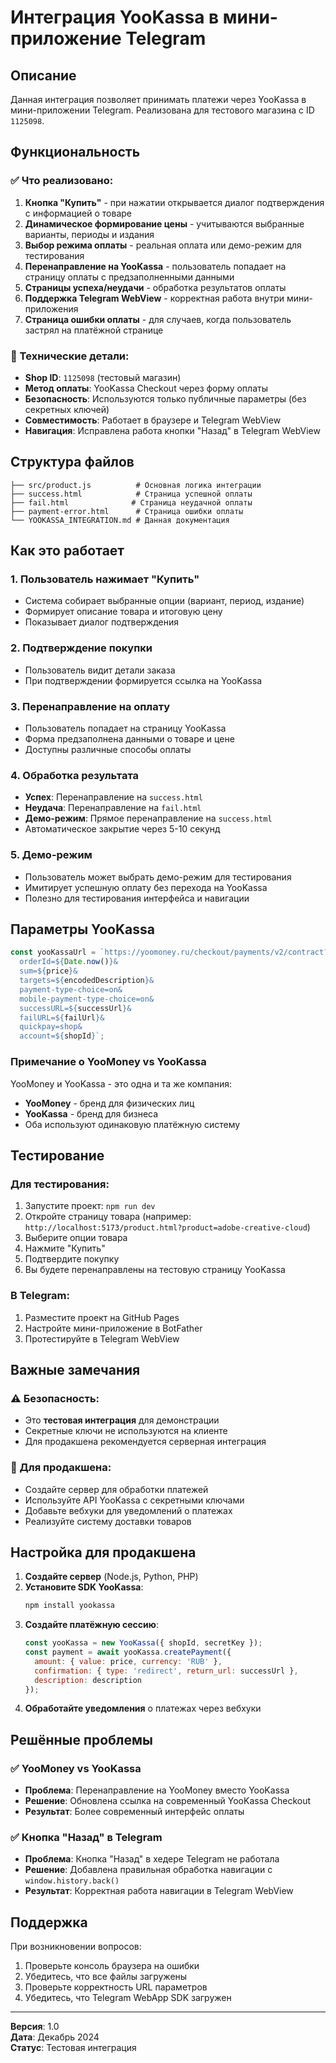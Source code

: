 # Интеграция YooKassa в мини-приложение Telegram

## Описание

Данная интеграция позволяет принимать платежи через YooKassa в мини-приложении Telegram. Реализована для тестового магазина с ID `1125098`.

## Функциональность

### ✅ Что реализовано:

1. **Кнопка "Купить"** - при нажатии открывается диалог подтверждения с информацией о товаре
2. **Динамическое формирование цены** - учитываются выбранные варианты, периоды и издания
3. **Выбор режима оплаты** - реальная оплата или демо-режим для тестирования
4. **Перенаправление на YooKassa** - пользователь попадает на страницу оплаты с предзаполненными данными
5. **Страницы успеха/неудачи** - обработка результатов оплаты
6. **Поддержка Telegram WebView** - корректная работа внутри мини-приложения
7. **Страница ошибки оплаты** - для случаев, когда пользователь застрял на платёжной странице

### 🔧 Технические детали:

- **Shop ID**: `1125098` (тестовый магазин)
- **Метод оплаты**: YooKassa Checkout через форму оплаты
- **Безопасность**: Используются только публичные параметры (без секретных ключей)
- **Совместимость**: Работает в браузере и Telegram WebView
- **Навигация**: Исправлена работа кнопки "Назад" в Telegram WebView

## Структура файлов

```
├── src/product.js          # Основная логика интеграции
├── success.html            # Страница успешной оплаты
├── fail.html              # Страница неудачной оплаты
├── payment-error.html      # Страница ошибки оплаты
└── YOOKASSA_INTEGRATION.md # Данная документация
```

## Как это работает

### 1. Пользователь нажимает "Купить"
- Система собирает выбранные опции (вариант, период, издание)
- Формирует описание товара и итоговую цену
- Показывает диалог подтверждения

### 2. Подтверждение покупки
- Пользователь видит детали заказа
- При подтверждении формируется ссылка на YooKassa

### 3. Перенаправление на оплату
- Пользователь попадает на страницу YooKassa
- Форма предзаполнена данными о товаре и цене
- Доступны различные способы оплаты

### 4. Обработка результата
- **Успех**: Перенаправление на `success.html`
- **Неудача**: Перенаправление на `fail.html`
- **Демо-режим**: Прямое перенаправление на `success.html`
- Автоматическое закрытие через 5-10 секунд

### 5. Демо-режим
- Пользователь может выбрать демо-режим для тестирования
- Имитирует успешную оплату без перехода на YooKassa
- Полезно для тестирования интерфейса и навигации

## Параметры YooKassa

```javascript
const yooKassaUrl = `https://yoomoney.ru/checkout/payments/v2/contract?
  orderId=${Date.now()}&
  sum=${price}&
  targets=${encodedDescription}&
  payment-type-choice=on&
  mobile-payment-type-choice=on&
  successURL=${successUrl}&
  failURL=${failUrl}&
  quickpay=shop&
  account=${shopId}`;
```

### Примечание о YooMoney vs YooKassa

YooMoney и YooKassa - это одна и та же компания:
- **YooMoney** - бренд для физических лиц
- **YooKassa** - бренд для бизнеса
- Оба используют одинаковую платёжную систему

## Тестирование

### Для тестирования:

1. Запустите проект: `npm run dev`
2. Откройте страницу товара (например: `http://localhost:5173/product.html?product=adobe-creative-cloud`)
3. Выберите опции товара
4. Нажмите "Купить"
5. Подтвердите покупку
6. Вы будете перенаправлены на тестовую страницу YooKassa

### В Telegram:

1. Разместите проект на GitHub Pages
2. Настройте мини-приложение в BotFather
3. Протестируйте в Telegram WebView

## Важные замечания

### ⚠️ Безопасность:
- Это **тестовая интеграция** для демонстрации
- Секретные ключи не используются на клиенте
- Для продакшена рекомендуется серверная интеграция

### 🔄 Для продакшена:
- Создайте сервер для обработки платежей
- Используйте API YooKassa с секретными ключами
- Добавьте вебхуки для уведомлений о платежах
- Реализуйте систему доставки товаров

## Настройка для продакшена

1. **Создайте сервер** (Node.js, Python, PHP)
2. **Установите SDK YooKassa**:
   ```bash
   npm install yookassa
   ```
3. **Создайте платёжную сессию**:
   ```javascript
   const yooKassa = new YooKassa({ shopId, secretKey });
   const payment = await yooKassa.createPayment({
     amount: { value: price, currency: 'RUB' },
     confirmation: { type: 'redirect', return_url: successUrl },
     description: description
   });
   ```
4. **Обработайте уведомления** о платежах через вебхуки

## Решённые проблемы

### ✅ YooMoney vs YooKassa
- **Проблема**: Перенаправление на YooMoney вместо YooKassa
- **Решение**: Обновлена ссылка на современный YooKassa Checkout
- **Результат**: Более современный интерфейс оплаты

### ✅ Кнопка "Назад" в Telegram
- **Проблема**: Кнопка "Назад" в хедере Telegram не работала
- **Решение**: Добавлена правильная обработка навигации с `window.history.back()`
- **Результат**: Корректная работа навигации в Telegram WebView

## Поддержка

При возникновении вопросов:
1. Проверьте консоль браузера на ошибки
2. Убедитесь, что все файлы загружены
3. Проверьте корректность URL параметров
4. Убедитесь, что Telegram WebApp SDK загружен

---

**Версия**: 1.0  
**Дата**: Декабрь 2024  
**Статус**: Тестовая интеграция 